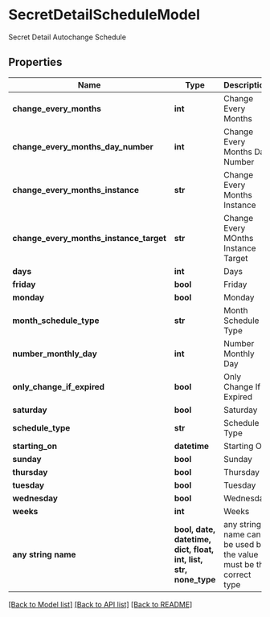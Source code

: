 # SecretDetailScheduleModel

Secret Detail Autochange Schedule

## Properties
Name | Type | Description | Notes
------------ | ------------- | ------------- | -------------
**change_every_months** | **int** | Change Every Months | [optional] 
**change_every_months_day_number** | **int** | Change Every Months Day Number | [optional] 
**change_every_months_instance** | **str** | Change Every Months Instance | [optional] 
**change_every_months_instance_target** | **str** | Change Every MOnths Instance Target | [optional] 
**days** | **int** | Days | [optional] 
**friday** | **bool** | Friday | [optional] 
**monday** | **bool** | Monday | [optional] 
**month_schedule_type** | **str** | Month Schedule Type | [optional] 
**number_monthly_day** | **int** | Number Monthly Day | [optional] 
**only_change_if_expired** | **bool** | Only Change If Expired | [optional] 
**saturday** | **bool** | Saturday | [optional] 
**schedule_type** | **str** | Schedule Type | [optional] 
**starting_on** | **datetime** | Starting On | [optional] 
**sunday** | **bool** | Sunday | [optional] 
**thursday** | **bool** | Thursday | [optional] 
**tuesday** | **bool** | Tuesday | [optional] 
**wednesday** | **bool** | Wednesday | [optional] 
**weeks** | **int** | Weeks | [optional] 
**any string name** | **bool, date, datetime, dict, float, int, list, str, none_type** | any string name can be used but the value must be the correct type | [optional]

[[Back to Model list]](../README.md#documentation-for-models) [[Back to API list]](../README.md#documentation-for-api-endpoints) [[Back to README]](../README.md)


